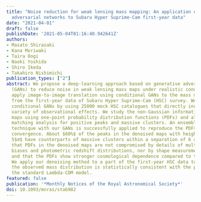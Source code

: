 ```yaml
---
title: "Noise reduction for weak lensing mass mapping: An application of generative
  adversarial networks to Subaru Hyper Suprime-Cam first-year data"
date: "2021-04-01"
draft: false
publishDate: '2021-05-04T01:16:40.942641Z'
authors:
- Masato Shirasaki
- Kana Moriwaki
- Taira Oogi
- Naoki Yoshida
- Shiro Ikeda
- Takahiro Nishimichi
publication_types: ["2"]
abstract: We propose a deep-learning approach based on generative adversarial networks
  (GANs) to reduce noise in weak lensing mass maps under realistic conditions. We
  apply image-to-image translation using conditional GANs to the mass map obtained
  from the first-year data of Subaru Hyper Suprime-Cam (HSC) survey. We train the
  conditional GANs by using 25000 mock HSC catalogues that directly incorporate a
  variety of observational effects. We study the non-Gaussian information in denoised
  maps using one-point probability distribution functions (PDFs) and also perform
  matching analysis for positive peaks and massive clusters. An ensemble learning
  technique with our GANs is successfully applied to reproduce the PDFs of the lensing
  convergence. About $60%$ of the peaks in the denoised maps with height greater than
  5$σ$ have counterparts of massive clusters within a separation of 6 arcmin. We show
  that PDFs in the denoised maps are not compromised by details of multiplicative
  biases and photometric redshift distributions, nor by shape measurement errors,
  and that the PDFs show stronger cosmological dependence compared to the noisy counterpart.
  We apply our denoising method to a part of the first-year HSC data to show that
  the observed mass distribution is statistically consistent with the prediction from
  the standard Lambda-CDM model.
featured: false
publication: '*Monthly Notices of the Royal Astronomical Society*'
doi: 10.1093/mnras/stab982
---
```

